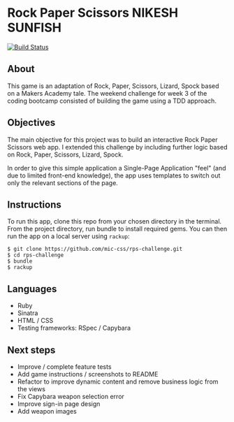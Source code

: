 Rock Paper Scissors NIKESH SUNFISH
===================
[![Build Status](https://travis-ci.org/makersacademy/rps-challenge.svg?branch=master)](https://travis-ci.org/makersacademy/rps-challenge)

About
-----
This game is an adaptation of Rock, Paper, Scissors, Lizard, Spock based on a Makers Academy tale. The weekend challenge for week 3 of the coding bootcamp consisted of building the game using a TDD approach.

Objectives
----------
The main objective for this project was to build an interactive Rock Paper Scissors web app. I extended this challenge by including further logic based on Rock, Paper, Scissors, Lizard, Spock.

In order to give this simple application a Single-Page Application "feel" (and due to limited front-end knowledge), the app uses templates to switch out only the relevant sections of the page.

Instructions
----
To run this app, clone this repo from your chosen directory in the terminal.
From the project directory, run bundle to install required gems. You can then run the app on a local server using `rackup`:
```
$ git clone https://github.com/mic-css/rps-challenge.git
$ cd rps-challenge
$ bundle
$ rackup
```

Languages
----
* Ruby
* Sinatra
* HTML / CSS
* Testing frameworks: RSpec / Capybara

Next steps
----------
* Improve / complete feature tests
* Add game instructions / screenshots to README
* Refactor to improve dynamic content and remove business logic from the views
* Fix Capybara weapon selection error
* Improve sign-in page design
* Add weapon images
